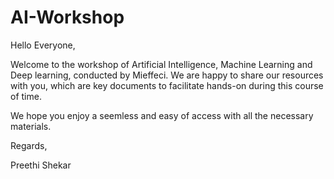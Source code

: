 # AI-Workshop

Hello Everyone,

Welcome to the workshop of Artificial Intelligence, Machine Learning and Deep learning, conducted by Mieffeci. We are happy to share our resources with you, which are key documents to facilitate hands-on during this course of time.

We hope you enjoy a seemless and easy of access with all the necessary materials.

Regards,

Preethi Shekar
